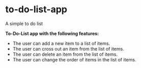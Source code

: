 # to-do-list-app
A simple to do list

**To-Do-List app with the following features:**

- The user can add a new item to a list of items.
- The user can cross out an item from the list of items.
- The user can delete an item from the list of items.
- The user can change the order of items in the list of items.
